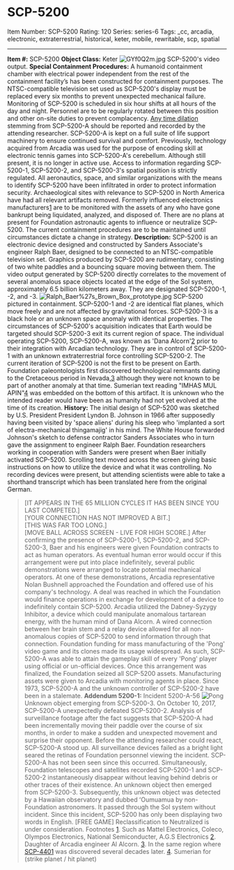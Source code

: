 # SCP-5200
Item Number: SCP-5200
Rating: 120
Series: series-6
Tags: _cc, arcadia, electronic, extraterrestrial, historical, keter, mobile, rewritable, scp, spatial

---

**Item #:** SCP-5200
**Object Class:** Keter
![GYf0Q2m.jpg](https://i.imgur.com/GYf0Q2m.jpg)
SCP-5200's video output.
**Special Containment Procedures:** A humanoid containment chamber with electrical power independent from the rest of the containment facility’s has been constructed for containment purposes. The NTSC-compatible television set used as SCP-5200's display must be replaced every six months to prevent unexpected mechanical failure.
Monitoring of SCP-5200 is scheduled in six hour shifts at all hours of the day and night. Personnel are to be regularly rotated between this position and other on-site duties to prevent complacency. [Any time dilation](/6-66) stemming from SCP-5200-A should be reported and recorded by the attending researcher.
SCP-5200-A is kept on a full suite of life support machinery to ensure continued survival and comfort. Previously, technology acquired from Arcadia was used for the purpose of encoding skill at electronic tennis games into SCP-5200-A's cerebellum. Although still present, it is no longer in active use.
Access to information regarding SCP-5200-1, SCP-5200-2, and SCP-5200-3's spatial position is strictly regulated. All aeronautics, space, and similar organizations with the means to identify SCP-5200 have been infiltrated in order to protect information security. Archaeological sites with relevance to SCP-5200 in North America have had all relevant artifacts removed.
Formerly influenced electronics manufacturers[1](javascript:;) are to be monitored with the assets of any who have gone bankrupt being liquidated, analyzed, and disposed of.
There are no plans at present for Foundation astronautic agents to influence or neutralize SCP-5200. The current containment procedures are to be maintained until circumstances dictate a change in strategy.
**Description:** SCP-5200 is an electronic device designed and constructed by Sanders Associate's engineer Ralph Baer, designed to be connected to an NTSC-compatible television set. Graphics produced by SCP-5200 are rudimentary, consisting of two white paddles and a bouncing square moving between them.
The video output generated by SCP-5200 directly correlates to the movement of several anomalous space objects located at the edge of the Sol system, approximately 6.5 billion kilometers away. They are designated SCP-5200-1, -2, and -3.
![Ralph_Baer%27s_Brown_Box_prototype.jpg](https://upload.wikimedia.org/wikipedia/commons/f/f3/Ralph_Baer%27s_Brown_Box_prototype.jpg)
SCP-5200 pictured in containment.
SCP-5200-1 and -2 are identical flat planes, which move freely and are not affected by gravitational forces. SCP-5200-3 is a black hole or an unknown space anomaly with identical properties. The circumstances of SCP-5200's acquisition indicates that Earth would be targeted should SCP-5200-3 exit its current region of space.
The individual operating SCP-5200, SCP-5200-A, was known as 'Dana Alcorn'[2](javascript:;) prior to their integration with Arcadian technology. They are in control of SCP-5200-1 with an unknown extraterrestrial force controlling SCP-5200-2.
The current iteration of SCP-5200 is not the first to be present on Earth. Foundation paleontologists first discovered technological remnants dating to the Cretaceous period in Nevada,[3](javascript:;) although they were not known to be part of another anomaly at that time. Sumerian text reading "IMHAS MUL APIN"[4](javascript:;) was embedded on the bottom of this artifact. It is unknown who the intended reader would have been as humanity had not yet evolved at the time of its creation.
**History:** The initial design of SCP-5200 was sketched by U.S. President President Lyndon B. Johnson in 1966 after supposedly having been visited by 'space aliens' during his sleep who 'implanted a sort of electra-mechanical thingamajig' in his mind. The White House forwarded Johnson's sketch to defense contractor Sanders Associates who in turn gave the assignment to engineer Ralph Baer.
Foundation researchers working in cooperation with Sanders were present when Baer initially activated SCP-5200. Scrolling text moved across the screen giving basic instructions on how to utilize the device and what it was controlling. No recording devices were present, but attending scientists were able to take a shorthand transcript which has been translated here from the original German.
> [IT APPEARS IN THE 65 MILLION CYCLES IT HAS BEEN SINCE YOU LAST COMPETED.]  
>  [YOUR CONNECTION HAS NOT IMPROVED A BIT.]  
>  [THIS WAS FAR TOO LONG.]  
>  [MOVE BALL ACROSS SCREEN - LIVE FOR HIGH SCORE.]
After confirming the presence of SCP-5200-1, SCP-5200-2, and SCP-5200-3, Baer and his engineers were given Foundation contracts to act as human operators. As eventual human error would occur if this arrangement were put into place indefinitely, several public demonstrations were arranged to locate potential mechanical operators.
At one of these demonstrations, Arcadia representative Nolan Bushnell approached the Foundation and offered use of his company's technology. A deal was reached in which the Foundation would finance operations in exchange for development of a device to indefinitely contain SCP-5200.
Arcadia utilized the Dabney-Syzygy Inhibitor, a device which could manipulate anomalous tartarean energy, with the human mind of Dana Alcorn. A wired connection between her brain stem and a relay device allowed for all non-anomalous copies of SCP-5200 to send information through that connection.
Foundation funding for mass manufacturing of the 'Pong' video game and its clones made its usage widespread. As such, SCP-5200-A was able to attain the gameplay skill of every 'Pong' player using official or un-official devices. Once this arrangement was finalized, the Foundation seized all SCP-5200 assets. Manufacturing assets were given to Arcadia with monitoring agents in place.
Since 1973, SCP-5200-A and the unknown controller of SCP-5200-2 have been in a stalemate.
**Addendum 5200-1:** Incident 5200-A-56
![Pong](http://scpsandboxwiki.wdfiles.com/local--files/roget-sandbox/Pong)
Unknown object emerging from SCP-5200-3.
On October 10, 2017, SCP-5200-A unexpectedly defeated SCP-5200-2. Analysis of surveillance footage after the fact suggests that SCP-5200-A had been incrementally moving their paddle over the course of six months, in order to make a sudden and unexpected movement and surprise their opponent.
Before the attending researcher could react, SCP-5200-A stood up. All surveillance devices failed as a bright light seared the retinas of Foundation personnel viewing the incident. SCP-5200-A has not been seen since this occurred.
Simultaneously, Foundation telescopes and satellites recorded SCP-5200-1 and SCP-5200-2 instantaneously disappear without leaving behind debris or other traces of their existence. An unknown object then emerged from SCP-5200-3.
Subsequently, this unknown object was detected by a Hawaiian observatory and dubbed ʻOumuamua by non-Foundation astronomers. It passed through the Sol system without incident. Since this incident, SCP-5200 has only been displaying two words in English.
> [FREE GAME]
Reclassification to Neutralized is under consideration.
Footnotes
[1](javascript:;). Such as Mattel Electronics, Coleco, Olympos Electronics, National Semiconducter, A.G.S Electronics
[2](javascript:;). Daughter of Arcadia engineer Al Alcorn.
[3](javascript:;). In the same region where [SCP-4401](/scp-4401) was discovered several decades later.
[4](javascript:;). Sumerian for (strike planet / hit planet)